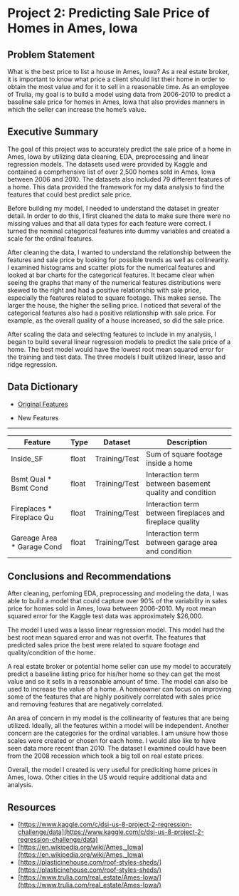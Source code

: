 # Project 2: Predicting Sale Price of Homes in Ames, Iowa
 ## Problem Statement
 What is the best price to list a house in Ames, Iowa? As a real estate broker, it is important to know what price a client should list their home in order to obtain the most value and  for it to sell in a reasonable time. As an employee of Trulia, my goal is to build a model using data from 2006-2010 to predict a baseline sale price for homes in Ames, Iowa that also provides manners in which the seller can increase the home’s value.
## Executive Summary

The goal of this project was to accurately predict the sale price of a home in Ames, Iowa by utilizing data cleaning, EDA, preprocessing and linear regression models. The datasets used were provided by Kaggle and contained a comprhensive list of over 2,500 homes sold in Ames, Iowa between 2006 and 2010. The datasets also included 79 different features of a home. This data provided the framework for my data analysis to find the features that could best predict sale price. 

Before building my model, I needed to understand the dataset in greater detail. In order to do this, I first cleaned the data to make sure there were no missing values and that all data types for each feature were correct. I turned the nominal categorical features into dummy variables and created a scale for the ordinal features.   

After cleaning the data, I wanted to understand the relationship between the features and sale price by looking for possible trends as well as collinearity. I examined histograms and scatter plots for the numerical features and looked at bar charts for the categorical features. It became clear when seeing the graphs that many of the numerical features distributions were skewed to the right and had a positive relationship with sale price, especially the features related to square footage. This makes sense. The larger the house, the higher the selling price. I noticed that several of the categorical features also had a positive relationship with sale price. For example, as the overall quality of a house increased, so did the sale price. 

After scaling the data and selecting features to include in my analysis, I began to build several linear regression models to predict the sale price of a home. The best model would have the lowest root mean squared error for the training and test data. The three models I built utilized linear, lasso and ridge regression. 
 
 ## Data Dictionary
 - [Original Features](http://jse.amstat.org/v19n3/decock/DataDocumentation.txt) 
 
 - New Features
 ---
|Feature|Type|Dataset|Description|
|---|---|---|---|
|Inside_SF|float|Training/Test|Sum of square footage inside a home|
|Bsmt Qual * Bsmt Cond|float|Training/Test|Interaction term between basement quality and condition|
|Fireplaces * Fireplace Qu|float|Training/Test|Interaction term between fireplaces and fireplace quality|
|Gareage Area * Garage Cond|float|Training/Test|Interaction term between garage area and condition|

## Conclusions and Recommendations
After cleaning, perfoming EDA, preprocessing and modeling the data, I was able to build a model that could capture over 90% of the variability in sales price for homes sold in Ames, Iowa between 2006-2010. My root mean squared error for the Kaggle test data was approximately $26,000. 

The model I used was a lasso linear regression model. This model had the best root mean squared error and was not overfit. The features that predicted sales price the best were related to square footage and quality/condition of the home.

A real estate broker or potential home seller can use my model to accurately predict a baseline listing price for his/her home so they can get the most value and so it sells in a reasonable amount of time. The model can also be used to increase the value of a home. A homeowner can focus on improving some of the features that are highly positively correlated with sales price and removing features that are negatively correlated. 

An area of concern in my model is the collinearity of features that are being utilized. Ideally, all the features within a model will be independent. Another concern are the categories for the ordinal variables. I am unsure how those scales were created or chosen for each home. I would also like to have seen data more recent than 2010. The dataset I examined could have been from the 2008 recession which took a big toll on real estate prices.

Overall, the model I created is very useful for prediciting home prices in Ames, Iowa. Other cities in the US would require additional data and analysis.

## Resources
- [https://www.kaggle.com/c/dsi-us-8-project-2-regression-challenge/data](https://www.kaggle.com/c/dsi-us-8-project-2-regression-challenge/data)
- [https://en.wikipedia.org/wiki/Ames,_Iowa](https://en.wikipedia.org/wiki/Ames,_Iowa)
- [https://plasticinehouse.com/roof-styles-sheds/](https://plasticinehouse.com/roof-styles-sheds/)
- [https://www.trulia.com/real_estate/Ames-Iowa/](https://www.trulia.com/real_estate/Ames-Iowa/)

